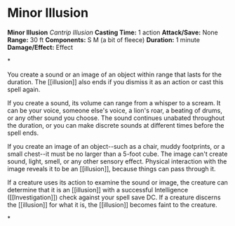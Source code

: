 # Minor Illusion

**Minor Illusion**
_Cantrip Illusion_
**Casting Time:** 1 action
**Attack/Save:** None
**Range:** 30 ft
**Components:** S M (a bit of fleece)
**Duration:** 1 minute
**Damage/Effect:** Effect

*<p>You create a sound or an image of an object within range that lasts for the duration. The [[illusion]] also ends if you dismiss it as an action or cast this spell again.

If you create a sound, its volume can range from a whisper to a scream. It can be your voice, someone else's voice, a lion's roar, a beating of drums, or any other sound you choose. The sound continues unabated throughout the duration, or you can make discrete sounds at different times before the spell ends.

If you create an image of an object--such as a chair, muddy footprints, or a small chest--it must be no larger than a 5-foot cube. The image can't create sound, light, smell, or any other sensory effect. Physical interaction with the image reveals it to be an [[illusion]], because things can pass through it.

If a creature uses its action to examine the sound or image, the creature can determine that it is an [[illusion]] with a successful Intelligence ([[Investigation]]) check against your spell save DC. If a creature discerns the [[illusion]] for what it is, the [[illusion]] becomes faint to the creature.</p>*